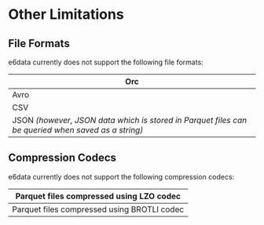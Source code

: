 # Other Limitations

## File Formats

e6data currently does not support the following file formats:

| Orc                                                                                                |
| -------------------------------------------------------------------------------------------------- |
| Avro                                                                                               |
| CSV                                                                                                |
| JSON _(however, JSON data which is stored in Parquet files can be queried when saved as a string)_ |

## Compression Codecs

e6data currently does not support the following compression codecs:

| Parquet files compressed using LZO codec    |
| ------------------------------------------- |
| Parquet files compressed using BROTLI codec |
